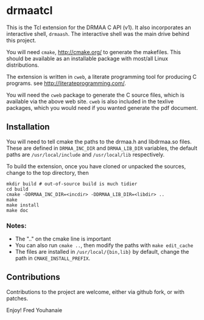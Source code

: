 
# drmaatcl

This is the Tcl extension for the DRMAA C API (v1). It also incorporates
an interactive shell, `drmaash`. The interactive shell was the main
drive behind this project.

You will need `cmake`, <http://cmake.org/> to generate the makefiles.
This should be available as an installable package with most/all Linux
distributions.

The extension is written in `cweb`, a literate programming tool for
producing C programs. see <http://literateprogramming.com/>.

You will need the `cweb` package to generate the C source files, which is
available via the above web site. `cweb` is also included in the texlive
packages, which you would need if you wanted generate the pdf document.

## Installation

You will need to tell cmake the paths to the drmaa.h and libdrmaa.so
files. These are defined in `DRMAA_INC_DIR` and `DRMAA_LIB_DIR`
variables, the default paths are `/usr/local/include` and `/usr/local/lib`
respectively.

To build the extension, once you have cloned or unpacked the sources,
change to the top directory, then

	mkdir build # out-of-source build is much tidier
	cd build
	cmake -DDRMAA_INC_DIR=<incdir> -DDRMAA_LIB_DIR=<libdir> ..
	make
	make install
	make doc

### Notes:

* The ".." on the cmake line is important
* You can also run `cmake ..`, then modify the paths with `make edit_cache`
* The files are installed in `/usr/local/{bin,lib}` by default,
  change the path in `CMAKE_INSTALL_PREFIX`.

## Contributions

Contributions to the project are welcome, either via github fork, or
with patches.

Enjoy!
Fred Youhanaie


